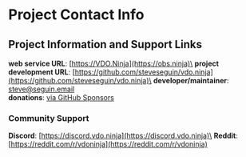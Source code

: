 # Project Contact Info

## Project Information and Support Links

**web service URL**: [https://VDO.Ninja](https://obs.ninja)\
**project development URL**: [https://github.com/steveseguin/vdo.ninja](https://github.com/steveseguin/vdo.ninja)\
**developer/maintainer**: [steve@seguin.email](mailto:steve@seguin.email)\
**donations**: [via GitHub Sponsors](https://github.com/steveseguin/obsninja/wiki/Sponsor-%E2%9D%A4)

### Community Support

**Discord**: [https://discord.vdo.ninja](https://discord.vdo.ninja)\
**Reddit**: [https://reddit.com/r/vdoninja](https://reddit.com/r/vdoninja)
